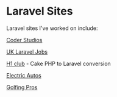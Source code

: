 # Laravel Sites

Laravel sites I've worked on include:

[Coder Studios](https://coderstudios.com)

[UK Laravel Jobs](https://uklaraveljobs.com)

[H1 club](https://h1golf.com) - Cake PHP to Laravel conversion

[Electric Autos](https://electric-autos.co.uk)

[Golfing Pros](https://golfing-pros.com)
